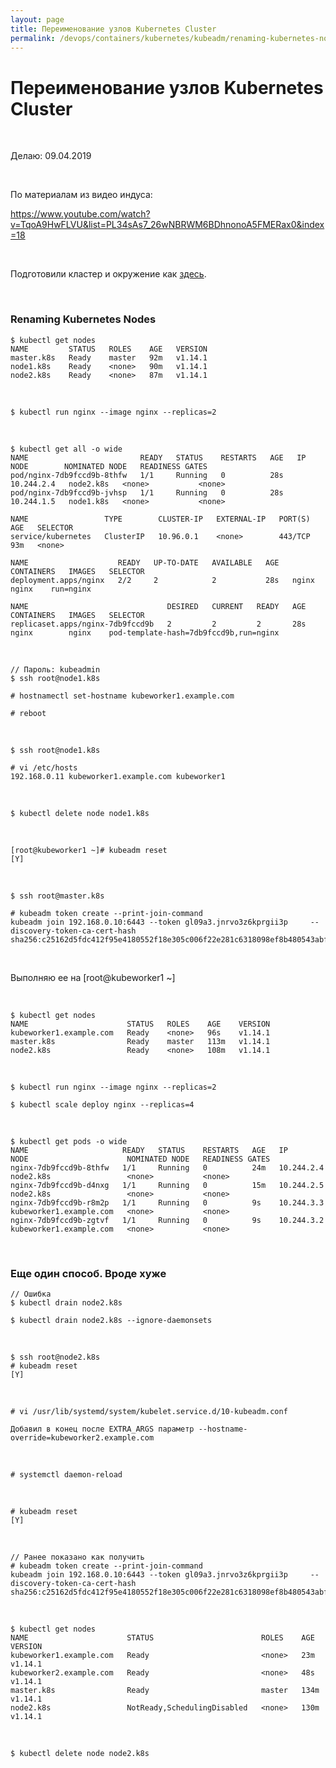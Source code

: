 ```yaml
---
layout: page
title: Переименование узлов Kubernetes Cluster
permalink: /devops/containers/kubernetes/kubeadm/renaming-kubernetes-nodes/
---
```


# Переименование узлов Kubernetes Cluster

<br/>

Делаю: 09.04.2019

<br/>

По материалам из видео индуса:

https://www.youtube.com/watch?v=TqoA9HwFLVU&list=PL34sAs7_26wNBRWM6BDhnonoA5FMERax0&index=18

<br/>

Подготовили кластер и окружение как <a href="/devops/containers/kubernetes/kubeadm/prepared-cluster/">здесь</a>.

<br/>

### Renaming Kubernetes Nodes

    $ kubectl get nodes
    NAME         STATUS   ROLES    AGE   VERSION
    master.k8s   Ready    master   92m   v1.14.1
    node1.k8s    Ready    <none>   90m   v1.14.1
    node2.k8s    Ready    <none>   87m   v1.14.1

<br/>

    $ kubectl run nginx --image nginx --replicas=2

<br/>

    $ kubectl get all -o wide
    NAME                         READY   STATUS    RESTARTS   AGE   IP           NODE        NOMINATED NODE   READINESS GATES
    pod/nginx-7db9fccd9b-8thfw   1/1     Running   0          28s   10.244.2.4   node2.k8s   <none>           <none>
    pod/nginx-7db9fccd9b-jvhsp   1/1     Running   0          28s   10.244.1.5   node1.k8s   <none>           <none>

    NAME                 TYPE        CLUSTER-IP   EXTERNAL-IP   PORT(S)   AGE   SELECTOR
    service/kubernetes   ClusterIP   10.96.0.1    <none>        443/TCP   93m   <none>

    NAME                    READY   UP-TO-DATE   AVAILABLE   AGE   CONTAINERS   IMAGES   SELECTOR
    deployment.apps/nginx   2/2     2            2           28s   nginx        nginx    run=nginx

    NAME                               DESIRED   CURRENT   READY   AGE   CONTAINERS   IMAGES   SELECTOR
    replicaset.apps/nginx-7db9fccd9b   2         2         2       28s   nginx        nginx    pod-template-hash=7db9fccd9b,run=nginx

<br/>

    // Пароль: kubeadmin
    $ ssh root@node1.k8s

    # hostnamectl set-hostname kubeworker1.example.com

    # reboot

<br/>

    $ ssh root@node1.k8s

    # vi /etc/hosts
    192.168.0.11 kubeworker1.example.com kubeworker1

<br/>

    $ kubectl delete node node1.k8s

<br/>

    [root@kubeworker1 ~]# kubeadm reset
    [Y]

<br/>

    $ ssh root@master.k8s

    # kubeadm token create --print-join-command
    kubeadm join 192.168.0.10:6443 --token gl09a3.jnrvo3z6kprgii3p     --discovery-token-ca-cert-hash sha256:c25162d5fdc412f95e4180552f18e305c006f22e281c6318098ef8b480543abf

<br/>

Выполняю ее на [root@kubeworker1 ~]

<br/>

    $ kubectl get nodes
    NAME                      STATUS   ROLES    AGE    VERSION
    kubeworker1.example.com   Ready    <none>   96s    v1.14.1
    master.k8s                Ready    master   113m   v1.14.1
    node2.k8s                 Ready    <none>   108m   v1.14.1

<br/>

    $ kubectl run nginx --image nginx --replicas=2

    $ kubectl scale deploy nginx --replicas=4

<br/>

    $ kubectl get pods -o wide
    NAME                     READY   STATUS    RESTARTS   AGE   IP           NODE                      NOMINATED NODE   READINESS GATES
    nginx-7db9fccd9b-8thfw   1/1     Running   0          24m   10.244.2.4   node2.k8s                 <none>           <none>
    nginx-7db9fccd9b-d4nxg   1/1     Running   0          15m   10.244.2.5   node2.k8s                 <none>           <none>
    nginx-7db9fccd9b-r8m2p   1/1     Running   0          9s    10.244.3.3   kubeworker1.example.com   <none>           <none>
    nginx-7db9fccd9b-zgtvf   1/1     Running   0          9s    10.244.3.2   kubeworker1.example.com   <none>           <none>

<br/>

### Еще один способ. Вроде хуже

    // Ошибка
    $ kubectl drain node2.k8s

    $ kubectl drain node2.k8s --ignore-daemonsets

<br/>

    $ ssh root@node2.k8s
    # kubeadm reset
    [Y]

<br/>

    # vi /usr/lib/systemd/system/kubelet.service.d/10-kubeadm.conf

    Добавил в конец после EXTRA_ARGS параметр --hostname-override=kubeworker2.example.com

<br/>

    # systemctl daemon-reload

<br/>

    # kubeadm reset
    [Y]

<br/>

    // Ранее показано как получить
    # kubeadm token create --print-join-command
    kubeadm join 192.168.0.10:6443 --token gl09a3.jnrvo3z6kprgii3p     --discovery-token-ca-cert-hash sha256:c25162d5fdc412f95e4180552f18e305c006f22e281c6318098ef8b480543abf

<br/>

    $ kubectl get nodes
    NAME                      STATUS                        ROLES    AGE    VERSION
    kubeworker1.example.com   Ready                         <none>   23m    v1.14.1
    kubeworker2.example.com   Ready                         <none>   48s    v1.14.1
    master.k8s                Ready                         master   134m   v1.14.1
    node2.k8s                 NotReady,SchedulingDisabled   <none>   130m   v1.14.1

<br/>

    $ kubectl delete node node2.k8s
